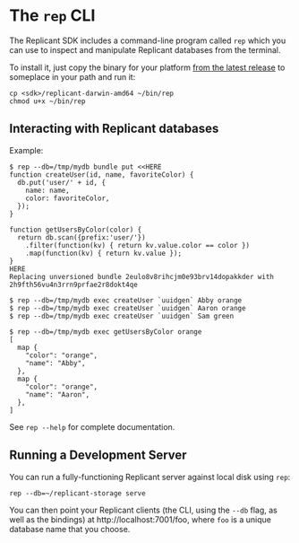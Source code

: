 # The `rep` CLI

The Replicant SDK includes a command-line program called `rep` which you can use to inspect and manipulate
Replicant databases from the terminal.

To install it, just copy the binary for your platform [from the latest release](https://github.com/aboodman/replicant/releases/latest) to someplace in your path and run it:

```
cp <sdk>/replicant-darwin-amd64 ~/bin/rep
chmod u+x ~/bin/rep
```

## Interacting with Replicant databases

Example:

```
$ rep --db=/tmp/mydb bundle put <<HERE
function createUser(id, name, favoriteColor) {
  db.put('user/' + id, {
    name: name,
    color: favoriteColor,
  });
}

function getUsersByColor(color) {
  return db.scan({prefix:'user/'})
    .filter(function(kv) { return kv.value.color == color })
    .map(function(kv) { return kv.value });
}
HERE
Replacing unversioned bundle 2eulo8v8rihcjm0e93brv14dopakkder with 2h9fth56vu4n3rrn9prfae2r8dokt4qe

$ rep --db=/tmp/mydb exec createUser `uuidgen` Abby orange
$ rep --db=/tmp/mydb exec createUser `uuidgen` Aaron orange
$ rep --db=/tmp/mydb exec createUser `uuidgen` Sam green

$ rep --db=/tmp/mydb exec getUsersByColor orange
[
  map {
    "color": "orange",
    "name": "Abby",
  },
  map {
    "color": "orange",
    "name": "Aaron",
  },
]
```

See `rep --help` for complete documentation.

## Running a Development Server

You can run a fully-functioning Replicant server against local disk using `rep`:

```
rep --db=~/replicant-storage serve
```

You can then point your Replicant clients (the CLI, using the `--db` flag, as well as the bindings) at http://localhost:7001/foo, where `foo` is a unique database name that you choose.
